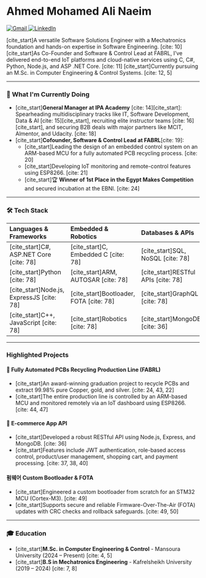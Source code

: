 # Ahmed Mohamed Ali Naeim

<p align="left">
  <a href="mailto:eng.a.naeim@gmail.com" target="_blank">
    <img src="https://img.shields.io/badge/Gmail-D14836?style=for-the-badge&logo=gmail&logoColor=white" alt="Gmail"/>
  </a>
  <a href="https://www.linkedin.com/in/ahmed-naeim-96b633199/" target="_blank">
    <img src="https://img.shields.io/badge/LinkedIn-0077B5?style=for-the-badge&logo=linkedin&logoColor=white" alt="LinkedIn"/>
  </a>
</p>

[cite_start]A versatile Software Solutions Engineer with a Mechatronics foundation and hands-on expertise in Software Engineering. [cite: 10] [cite_start]As Co-Founder and Software & Control Lead at FABRL, I’ve delivered end-to-end IoT platforms and cloud-native services using C, C#, Python, Node.js, and ASP .NET Core. [cite: 11] [cite_start]Currently pursuing an M.Sc. in Computer Engineering & Control Systems. [cite: 12, 5]

---

### 🚀 What I'm Currently Doing

* [cite_start]**General Manager at IPA Academy** [cite: 14][cite_start]: Spearheading multidisciplinary tracks like IT, Software Development, Data & AI [cite: 15][cite_start], recruiting elite instructor teams [cite: 16][cite_start], and securing B2B deals with major partners like MCIT, Almentor, and Udacity. [cite: 18]
* [cite_start]**Cofounder, Software & Control Lead at FABRL**[cite: 19]:
    * [cite_start]Leading the design of an embedded control system on an ARM-based MCU for a fully automated PCB recycling process. [cite: 20]
    * [cite_start]Developing IoT monitoring and remote-control features using ESP8266. [cite: 21]
    * [cite_start]🏆 **Winner of 1st Place in the Egypt Makes Competition** and secured incubation at the EBNI. [cite: 24]

---

### 🛠️ Tech Stack

| Languages & Frameworks | Embedded & Robotics | Databases & APIs | Tools & Platforms |
| :--- | :--- | :--- | :--- |
| [cite_start]C#, ASP.NET Core [cite: 78] | [cite_start]C, Embedded C [cite: 78] | [cite_start]SQL, NoSQL [cite: 78] | [cite_start]Git, GitHub [cite: 80] |
| [cite_start]Python [cite: 78] | [cite_start]ARM, AUTOSAR [cite: 78] | [cite_start]RESTful APIs [cite: 78] | Docker |
| [cite_start]Node.js, ExpressJS [cite: 78] | [cite_start]Bootloader, FOTA [cite: 78] | [cite_start]GraphQL [cite: 78] | [cite_start]STM32CubeIDE, Keil [cite: 80] |
| [cite_start]C++, JavaScript [cite: 78] | [cite_start]Robotics [cite: 78] | [cite_start]MongoDB [cite: 36] | [cite_start]MATLAB, Simulink [cite: 80] |

---

### Highlighted Projects

#### 🥇 Fully Automated PCBs Recycling Production Line (FABRL)
* [cite_start]An award-winning graduation project to recycle PCBs and extract 99.98% pure Copper, gold, and silver. [cite: 24, 43, 22]
* [cite_start]The entire production line is controlled by an ARM-based MCU and monitored remotely via an IoT dashboard using ESP8266. [cite: 44, 47]

#### 🛒 E-commerce App API
* [cite_start]Developed a robust RESTful API using Node.js, Express, and MongoDB. [cite: 36]
* [cite_start]Features include JWT authentication, role-based access control, product/user management, shopping cart, and payment processing. [cite: 37, 38, 40]

#### 펌웨어 Custom Bootloader & FOTA
* [cite_start]Engineered a custom bootloader from scratch for an STM32 MCU (Cortex-M3). [cite: 49]
* [cite_start]Supports secure and reliable Firmware-Over-The-Air (FOTA) updates with CRC checks and rollback safeguards. [cite: 49, 50]

---

### 🎓 Education

* [cite_start]**M.Sc. in Computer Engineering & Control** - Mansoura University (2024 – Present) [cite: 4, 5]
* [cite_start]**B.S in Mechatronics Engineering** - Kafrelsheikh University (2019 – 2024) [cite: 7, 8]
